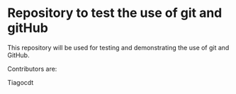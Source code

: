 # Repository to test the use of git and gitHub

This repository will be used for testing and demonstrating the use of git and GitHub.

Contributors are:

Tiagocdt